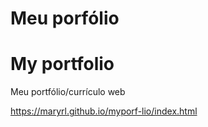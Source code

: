 # Meu porfólio
# My portfolio
Meu portfólio/currículo web

https://maryrl.github.io/myporf-lio/index.html

